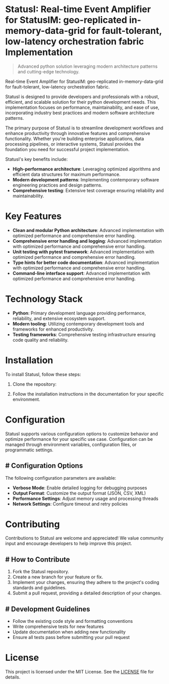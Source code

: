 <!-- fallback_StatusI_20250803033646_94394 -->

# StatusI: Real-time Event Amplifier for StatusIM: geo-replicated in-memory-data-grid for fault-tolerant, low-latency orchestration fabric Implementation
> Advanced python solution leveraging modern architecture patterns and cutting-edge technology.

Real-time Event Amplifier for StatusIM: geo-replicated in-memory-data-grid for fault-tolerant, low-latency orchestration fabric.

StatusI is designed to provide developers and professionals with a robust, efficient, and scalable solution for their python development needs. This implementation focuses on performance, maintainability, and ease of use, incorporating industry best practices and modern software architecture patterns.

The primary purpose of StatusI is to streamline development workflows and enhance productivity through innovative features and comprehensive functionality. Whether you're building enterprise applications, data processing pipelines, or interactive systems, StatusI provides the foundation you need for successful project implementation.

StatusI's key benefits include:

* **High-performance architecture**: Leveraging optimized algorithms and efficient data structures for maximum performance.
* **Modern development patterns**: Implementing contemporary software engineering practices and design patterns.
* **Comprehensive testing**: Extensive test coverage ensuring reliability and maintainability.

# Key Features

* **Clean and modular Python architecture**: Advanced implementation with optimized performance and comprehensive error handling.
* **Comprehensive error handling and logging**: Advanced implementation with optimized performance and comprehensive error handling.
* **Unit testing with pytest framework**: Advanced implementation with optimized performance and comprehensive error handling.
* **Type hints for better code documentation**: Advanced implementation with optimized performance and comprehensive error handling.
* **Command-line interface support**: Advanced implementation with optimized performance and comprehensive error handling.

# Technology Stack

* **Python**: Primary development language providing performance, reliability, and extensive ecosystem support.
* **Modern tooling**: Utilizing contemporary development tools and frameworks for enhanced productivity.
* **Testing frameworks**: Comprehensive testing infrastructure ensuring code quality and reliability.

# Installation

To install StatusI, follow these steps:

1. Clone the repository:


2. Follow the installation instructions in the documentation for your specific environment.

# Configuration

StatusI supports various configuration options to customize behavior and optimize performance for your specific use case. Configuration can be managed through environment variables, configuration files, or programmatic settings.

## # Configuration Options

The following configuration parameters are available:

* **Verbose Mode**: Enable detailed logging for debugging purposes
* **Output Format**: Customize the output format (JSON, CSV, XML)
* **Performance Settings**: Adjust memory usage and processing threads
* **Network Settings**: Configure timeout and retry policies

# Contributing

Contributions to StatusI are welcome and appreciated! We value community input and encourage developers to help improve this project.

## # How to Contribute

1. Fork the StatusI repository.
2. Create a new branch for your feature or fix.
3. Implement your changes, ensuring they adhere to the project's coding standards and guidelines.
4. Submit a pull request, providing a detailed description of your changes.

## # Development Guidelines

* Follow the existing code style and formatting conventions
* Write comprehensive tests for new features
* Update documentation when adding new functionality
* Ensure all tests pass before submitting your pull request

# License

This project is licensed under the MIT License. See the [LICENSE](https://github.com/gary111868/StatusI/blob/main/LICENSE) file for details.
